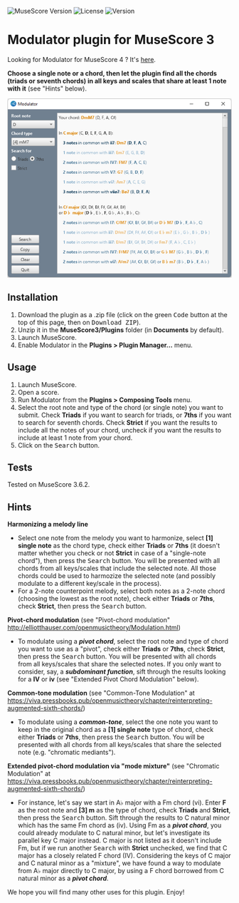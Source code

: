 ![MuseScore Version](https://img.shields.io/badge/musescore-3-orange.svg)
![License](https://img.shields.io/badge/license-GPL-green.svg)
![Version](https://img.shields.io/badge/version-v1.0.0-blue.svg)

# Modulator plugin for MuseScore 3
Looking for Modulator for MuseScore 4 ? It's [here](https://github.com/madjyc/Modulator_MuseScore4).

**Choose a single note or a chord, then let the plugin find all the chords (triads or seventh chords) in all keys and scales that share at least 1 note with it** (see "Hints" below).

![screenshot](modulator_screenshot.png)

## Installation
1.  Download the plugin as a .zip file (click on the green <kbd>Code</kbd> button at the top of this page, then on <kbd>Download ZIP</kbd>).
2.  Unzip it in the **MuseScore3/Plugins** folder (in **Documents** by default).
3.  Launch MuseScore.
4.  Enable Modulator in the **Plugins > Plugin Manager...** menu.

## Usage
1. Launch MuseScore.
2. Open a score.
3. Run Modulator from the **Plugins > Composing Tools** menu.
4. Select the root note and type of the chord (or single note) you want to submit.
   Check **Triads** if you want to search for triads, or **7ths** if you want to search for seventh chords.
   Check **Strict** if you want the results to include all the notes of your chord, uncheck if you want the results to include at least 1 note from your chord.
5. Click on the <kbd>Search</kbd> button.

## Tests
Tested on MuseScore 3.6.2.

## Hints
**Harmonizing a melody line**
  - Select one note from the melody you want to harmonize, select **[1] single note** as the chord type, check either **Triads** or **7ths** (it doesn't matter whether you check or not **Strict** in case of a "single-note chord"), then press the <kbd>Search</kbd> button. You will be presented with all chords from all keys/scales that include the selected note. All those chords could be used to harmozize the selected note (and possibly modulate to a different key/scale in the process).
  - For a 2-note counterpoint melody, select both notes as a 2-note chord (choosing the lowest as the root note), check either **Triads** or **7ths**, check **Strict**, then press the <kbd>Search</kbd> button.

**Pivot-chord modulation** (see "Pivot-chord modulation" http://elliotthauser.com/openmusictheory/Modulation.html)
  - To modulate using a ***pivot chord***, select the root note and type of chord you want to use as a "pivot", check either **Triads** or **7ths**, check **Strict**, then press the <kbd>Search</kbd> button. You will be presented with all chords from all keys/scales that share the selected notes. If you only want to consider, say, a ***subdominant function***, sift through the results looking for a **IV** or **iv** (see "Extended Pivot Chord Modulation" below).

**Common-tone modulation** (see "Common-Tone Modulation" at https://viva.pressbooks.pub/openmusictheory/chapter/reinterpreting-augmented-sixth-chords/)
  - To modulate using a ***common-tone***, select the one note you want to keep in the original chord as a **[1] single note** type of chord, check either **Triads** or **7ths**, then press the <kbd>Search</kbd> button. You will be presented with all chords from all keys/scales that share the selected note (e.g. "chromatic mediants").

**Extended pivot-chord modulation via "mode mixture"** (see "Chromatic Modulation" at https://viva.pressbooks.pub/openmusictheory/chapter/reinterpreting-augmented-sixth-chords/)
  - For instance, let's say we start in A♭ major with a Fm chord (vi). Enter **F** as the root note and **[3] m** as the type of chord, check **Triads** and **Strict**, then press the <kbd>Search</kbd> button. Sift through the results to C natural minor which has the same Fm chord as (iv). Using Fm as a ***pivot chord***, you could already modulate to C natural minor, but let's investigate its parallel key C major instead. C major is not listed as it doesn't include Fm, but if we run another <kbd>Search</kbd> with **Strict** unchecked, we find that C major has a closely related F chord (IV). Considering the keys of C major and C natural minor as a "mixture", we have found a way to modulate from A♭ major directly to C major, by using a F chord borrowed from C natural minor as a ***pivot chord***.

We hope you will find many other uses for this plugin. Enjoy!
